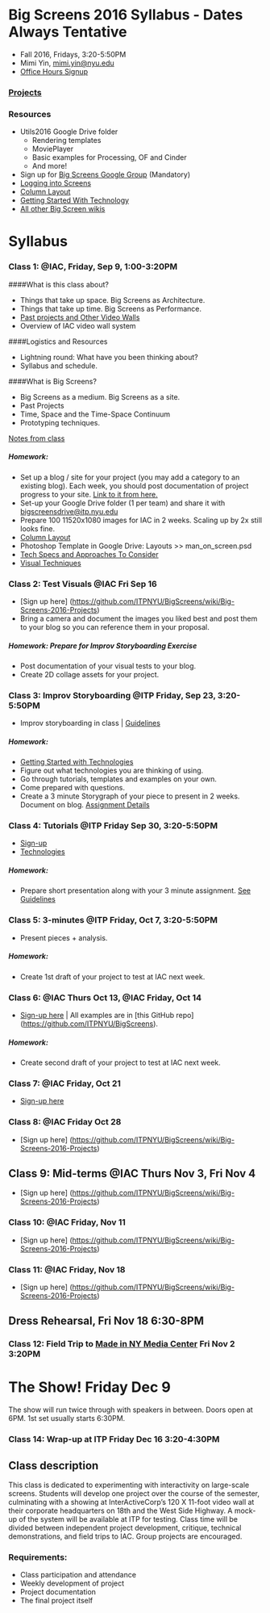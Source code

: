 # Big Screens 2016 Syllabus - Dates Always Tentative

- Fall 2016, Fridays, 3:20-5:50PM
- Mimi Yin, mimi.yin@nyu.edu
- [Office Hours Signup](https://itp.nyu.edu/inwiki/Signup/Mimi)

### [Projects](https://github.com/ITPNYU/BigScreens/wiki/Big-Screens-2016-Projects)

### Resources
- Utils2016 Google Drive folder
   - Rendering templates
   - MoviePlayer
   - Basic examples for Processing, OF and Cinder
   - And more!
- Sign up for [Big Screens Google Group](https://groups.google.com/a/itp.nyu.edu/group/bigscreens/) (Mandatory)
- [Logging into Screens](http://itp.nyu.edu/varwiki/BigScreens/LoggingIntoScreens)
- [Column Layout](http://itp.nyu.edu/varwiki/BigScreens/Columns)
- [Getting Started With Technology](https://github.com/ITPNYU/BigScreens/wiki/Get-Started-With-Technology)
- [All other Big Screen wikis](http://itp.nyu.edu/varwiki/BigScreens/BigScreens)

# Syllabus

### Class 1: @IAC, Friday, Sep 9, 1:00-3:20PM

####What is this class about?
- Things that take up space. Big Screens as Architecture.
- Things that take up time. Big Screens as Performance.
- [Past projects and Other Video Walls](http://itp.nyu.edu/varwiki/BigScreens/TheOthers)
- Overview of IAC video wall system

####Logistics and Resources
- Lightning round: What have you been thinking about?
- Syllabus and schedule.

####What is Big Screens? 
- Big Screens as a medium. Big Screens as a site.
- Past Projects
- Time, Space and the Time-Space Continuum
- Prototyping techniques.

[Notes from class](https://github.com/ITPNYU/BigScreens/wiki/Big-Screens-2016-Week-1-Notes)

##### Homework: 
- Set up a blog / site for your project (you may add a category to an existing blog). Each week, you should post documentation of project progress to your site. [Link to it from here.](https://github.com/ITPNYU/BigScreens/wiki/Big-Screens-2016-Projects)
- Set-up your Google Drive folder (1 per team) and share it with bigscreensdrive@itp.nyu.edu
- Prepare 100 11520x1080 images for IAC in 2 weeks. Scaling up by 2x still looks fine.
- [Column Layout](http://itp.nyu.edu/varwiki/BigScreens/Columns)
- Photoshop Template in Google Drive: Layouts >> man_on_screen.psd
- [Tech Specs and Approaches To Consider](https://github.com/ITPNYU/BigScreens/wiki/100-Images:-Approaches-To-Consider)
- [Visual Techniques](https://github.com/ITPNYU/BigScreens/wiki/VISUALS)

### Class 2: Test Visuals @IAC Fri Sep 16
- [Sign up here] (https://github.com/ITPNYU/BigScreens/wiki/Big-Screens-2016-Projects)
- Bring a camera and document the images you liked best and post them to your blog so you can reference them in your proposal.

##### Homework: Prepare for Improv Storyboarding Exercise
- Post documentation of your visual tests to your blog.
- Create 2D collage assets for your project.

### Class 3: Improv Storyboarding @ITP Friday, Sep 23, 3:20-5:50PM
- Improv storyboarding in class | [Guidelines](https://github.com/ITPNYU/BigScreens/wiki/Structure-for-Improv-Storyboarding)

##### Homework: 
- [Getting Started with Technologies](https://github.com/ITPNYU/BigScreens/wiki/Get-Started-With-Technology)
- Figure out what technologies you are thinking of using.
- Go through tutorials, templates and examples on your own. 
- Come prepared with questions.
- Create a 3 minute Storygraph of your piece to present in 2 weeks. Document on blog. [Assignment Details](https://github.com/ITPNYU/BigScreens/wiki/Storygraph-Assignment)

### Class 4: Tutorials @ITP Friday Sep 30, 3:20-5:50PM
- [Sign-up](https://github.com/ITPNYU/BigScreens/wiki/Big-Screens-2016-Projects)
- [Technologies](https://github.com/ITPNYU/BigScreens/wiki/Get-Started-With-Technology)

##### Homework:
- Prepare short presentation along with your 3 minute assignment. [See Guidelines](https://github.com/ITPNYU/BigScreens/wiki/Guidelines-for-Project-Proposal)

### Class 5: 3-minutes @ITP Friday, Oct 7, 3:20-5:50PM
- Present pieces + analysis.

##### Homework: 
- Create 1st draft of your project to test at IAC next week.

### Class 6: @IAC Thurs Oct 13, @IAC Friday, Oct 14
- [Sign-up here](https://github.com/ITPNYU/BigScreens/wiki/Big-Screens-2016-Projects) | All examples are in [this GitHub repo] (https://github.com/ITPNYU/BigScreens).

##### Homework: 
- Create second draft of your project to test at IAC next week.

### Class 7: @IAC Friday, Oct 21
- [Sign-up here](https://github.com/ITPNYU/BigScreens/wiki/Big-Screens-2016-Projects)

### Class 8: @IAC Friday Oct 28 
- [Sign up here] (https://github.com/ITPNYU/BigScreens/wiki/Big-Screens-2016-Projects)

## Class 9: Mid-terms @IAC Thurs Nov 3, Fri Nov 4
- [Sign up here] (https://github.com/ITPNYU/BigScreens/wiki/Big-Screens-2016-Projects)

### Class 10: @IAC Friday, Nov 11
- [Sign up here] (https://github.com/ITPNYU/BigScreens/wiki/Big-Screens-2016-Projects)

### Class 11: @IAC Friday, Nov 18 
- [Sign up here] (https://github.com/ITPNYU/BigScreens/wiki/Big-Screens-2016-Projects)

## Dress Rehearsal, Fri Nov 18 6:30-8PM

### Class 12: Field Trip to [Made in NY Media Center](http://nymediacenter.com/) Fri Nov 2 3:20PM

# The Show! Friday Dec 9
The show will run twice through with speakers in between. Doors open at 6PM. 1st set usually starts 6:30PM.

### Class 14: Wrap-up at ITP Friday Dec 16 3:20-4:30PM


## Class description

This class is dedicated to experimenting with interactivity on large-scale screens. Students will develop one project over the course of the semester, culminating with a showing at InterActiveCorp’s 120 X 11-foot video wall at their corporate headquarters on 18th and the West Side Highway. A mock-up of the system will be available at ITP for testing. Class time will be divided between independent project development, critique, technical demonstrations, and field trips to IAC. Group projects are encouraged.

### Requirements:
- Class participation and attendance
- Weekly development of project
- Project documentation
- The final project itself
